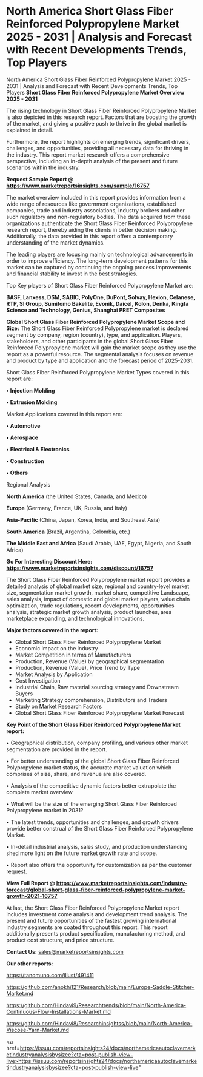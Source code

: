 # North America Short Glass Fiber Reinforced Polypropylene Market 2025 - 2031 | Analysis and Forecast with Recent Developments Trends, Top Players
North America Short Glass Fiber Reinforced Polypropylene Market 2025 - 2031 | Analysis and Forecast with Recent Developments Trends, Top Players
<Strong> Short Glass Fiber Reinforced Polypropylene Market Overview 2025 - 2031</strong>

The rising technology in Short Glass Fiber Reinforced Polypropylene Market is also depicted in this research report. Factors that are boosting the growth of the market, and giving a positive push to thrive in the global market is explained in detail.

Furthermore, the report highlights on emerging trends, significant drivers, challenges, and opportunities, providing all necessary data for thriving in the industry. This report market research offers a comprehensive perspective, including an in-depth analysis of the present and future scenarios within the industry.

<strong>Request Sample Report @ <a href=https://www.marketreportsinsights.com/sample/16757>https://www.marketreportsinsights.com/sample/16757</a></strong>

The market overview included in this report provides information from a wide range of resources like government organizations, established companies, trade and industry associations, industry brokers and other such regulatory and non-regulatory bodies. The data acquired from these organizations authenticate the Short Glass Fiber Reinforced Polypropylene research report, thereby aiding the clients in better decision making. Additionally, the data provided in this report offers a contemporary understanding of the market dynamics.

The leading players are focusing mainly on technological advancements in order to improve efficiency. The long-term development patterns for this market can be captured by continuing the ongoing process improvements and financial stability to invest in the best strategies.

Top Key players of Short Glass Fiber Reinforced Polypropylene Market are:

<strong>BASF, Lanxess, DSM, SABIC, PolyOne, DuPont, Solvay, Hexion, Celanese, RTP, SI Group, Sumitomo Bakelite, Evonik, Daicel, Kolon, Denka, Kingfa Science and Technology, Genius, Shanghai PRET Composites</strong>

<strong><b>Global Short Glass Fiber Reinforced Polypropylene Market Scope and Size:</b></strong>
The Short Glass Fiber Reinforced Polypropylene market is declared segment by company, region (country), type, and application. Players, stakeholders, and other participants in the global Short Glass Fiber Reinforced Polypropylene market will gain the market scope as they use the report as a powerful resource. The segmental analysis focuses on revenue and product by type and application and the forecast period of 2025-2031.

Short Glass Fiber Reinforced Polypropylene Market Types covered in this report are:

<strong>• Injection Molding

• Extrusion Molding</strong>

Market Applications covered in this report are:

<strong>• Automotive

• Aerospace

• Electrical & Electronics 

• Construction 

• Others</strong> 

Regional Analysis

<strong>North America</strong> (the United States, Canada, and Mexico)

<strong>Europe</strong> (Germany, France, UK, Russia, and Italy)

<strong>Asia-Pacific</strong> (China, Japan, Korea, India, and Southeast Asia)

<strong>South America</strong> (Brazil, Argentina, Colombia, etc.)

<strong>The Middle East and Africa</strong> (Saudi Arabia, UAE, Egypt, Nigeria, and South Africa)

<strong>Go For Interesting Discount Here: <a href=https://www.marketreportsinsights.com/discount/16757>https://www.marketreportsinsights.com/discount/16757</a></strong>

The Short Glass Fiber Reinforced Polypropylene market report provides a detailed analysis of global market size, regional and country-level market size, segmentation market growth, market share, competitive Landscape, sales analysis, impact of domestic and global market players, value chain optimization, trade regulations, recent developments, opportunities analysis, strategic market growth analysis, product launches, area marketplace expanding, and technological innovations.

<strong><b>Major factors covered in the report:</b></strong>
<ul>
  <li>Global Short Glass Fiber Reinforced Polypropylene Market </li>
  <li>Economic Impact on the Industry</li>
  <li>Market Competition in terms of Manufacturers</li>
  <li>Production, Revenue (Value) by geographical segmentation</li>
  <li>Production, Revenue (Value), Price Trend by Type</li>
  <li>Market Analysis by Application</li>
  <li>Cost Investigation</li>
  <li>Industrial Chain, Raw material sourcing strategy and Downstream Buyers</li>
  <li>Marketing Strategy comprehension, Distributors and Traders</li>
  <li>Study on Market Research Factors</li>
  <li>Global Short Glass Fiber Reinforced Polypropylene Market Forecast</li>
</ul>

<strong><b>Key Point of the Short Glass Fiber Reinforced Polypropylene Market report:</b></strong>

• Geographical distribution, company profiling, and various other market segmentation are provided in the report.

• For better understanding of the global Short Glass Fiber Reinforced Polypropylene market status, the accurate market valuation which comprises of size, share, and revenue are also covered.

• Analysis of the competitive dynamic factors better extrapolate the complete market overview

• What will be the size of the emerging Short Glass Fiber Reinforced Polypropylene market in 2031?

• The latest trends, opportunities and challenges, and growth drivers provide better construal of the Short Glass Fiber Reinforced Polypropylene Market.

• In-detail industrial analysis, sales study, and production understanding shed more light on the future market growth rate and scope.

• Report also offers the opportunity for customization as per the customer request.

<strong><b>View Full Report @ <a href=https://www.marketreportsinsights.com/industry-forecast/global-short-glass-fiber-reinforced-polypropylene-market-growth-2021-16757>https://www.marketreportsinsights.com/industry-forecast/global-short-glass-fiber-reinforced-polypropylene-market-growth-2021-16757</a></b></strong>


At last, the Short Glass Fiber Reinforced Polypropylene Market report includes investment come analysis and development trend analysis. The present and future opportunities of the fastest growing international industry segments are coated throughout this report. This report additionally presents product specification, manufacturing method, and product cost structure, and price structure.

<strong>Contact Us:</strong>
sales@marketreportsinsights.com

<strong>Our other reports:</strong>

<a href=https://tanomuno.com/illust/491411>https://tanomuno.com/illust/491411</a>

<a href=https://github.com/anokhi121/Research/blob/main/Europe-Saddle-Stitcher-Market.md>https://github.com/anokhi121/Research/blob/main/Europe-Saddle-Stitcher-Market.md</a>

<a href=https://github.com/Hindavi9/Researchtrends/blob/main/North-America-Continuous-Flow-Installations-Market.md>https://github.com/Hindavi9/Researchtrends/blob/main/North-America-Continuous-Flow-Installations-Market.md</a>

<a href=https://github.com/Hindavi8/Researchinsightss/blob/main/North-America-Viscose-Yarn-Market.md>https://github.com/Hindavi8/Researchinsightss/blob/main/North-America-Viscose-Yarn-Market.md</a>

<a href=https://issuu.com/reportsinsights24/docs/northamericaautoclavemarketindustryanalysisbysizee?cta=post-publish-view-live>https://issuu.com/reportsinsights24/docs/northamericaautoclavemarketindustryanalysisbysizee?cta=post-publish-view-live</a>"
